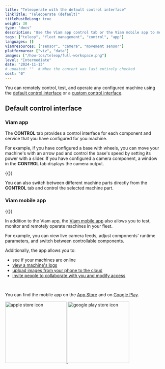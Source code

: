 ```yaml
---
title: "Teleoperate with the default control interface"
linkTitle: "Teleoperate (default)"
titleMustBeLong: true
weight: 30
type: "docs"
description: "Use the Viam app control tab or the Viam mobile app to monitor and remotely operate your machines."
tags: ["teleop", "fleet management", "control", "app"]
languages: []
viamresources: ["sensor", "camera", "movement sensor"]
platformarea: ["viz", "data"]
images: ["/how-tos/teleop/full-workspace.png"]
level: "Intermediate"
date: "2024-11-13"
# updated: ""  # When the content was last entirely checked
cost: "0"
---
```


You can remotely control, test, and operate any configured machine using the [default control interface](#default-control-interface) or a [custom control interface](../teleoperate-custom/).

## Default control interface

### Viam app

The **CONTROL** tab provides a control interface for each component and service that you have configured for you machine.

For example, if you have configured a base with wheels, you can move your machine's with an arrow pad and control the base's speed by setting its power with a slider.
If you have configured a camera component, a window in the **CONTROL** tab displays the camera output.

{{<gif webm_src="/fleet/control.webm" mp4_src="/fleet/control.mp4" alt="Using the control tab" max-width="800px">}}

You can also switch between different machine parts directly from the **CONTROL** tab and control the selected machine part.

### Viam mobile app

{{<gif webm_src="/fleet/mobile-app-control.webm" mp4_src="/fleet/mobile-app-control.mp4" alt="Using the control interface under the locations tab on the Viam mobile app" class="alignright" max-width="300px">}}

In addition to the Viam app, the [Viam mobile app](/fleet/control/#control-interface-in-the-viam-mobile-app) also allows you to test, monitor and remotely operate machines in your fleet.

For example, you can view live camera feeds, adjust components' runtime parameters, and switch between controllable components.

Additionally, the app allows you to:

- see if your machines are online
- [view a machine's logs](/cloud/machines/#logs)
- [upload images from your phone to the cloud](/how-tos/upload-data/#upload-images-with-the-viam-mobile-app)
- [invite people to collaborate with you and modify access](/cloud/rbac/#use-the-mobile-app)

<br>

You can find the mobile app on the [App Store](https://apps.apple.com/vn/app/viam-robotics/id6451424162) and on [Google Play](https://play.google.com/store/apps/details?id=com.viam.viammobile&hl=en&gl=US).

<a href="https://apps.apple.com/vn/app/viam-robotics/id6451424162" target="_blank">
  <img src="https://github.com/viamrobotics/docs/assets/90707162/a470b65d-1b97-412f-9f97-daf902f2f053" width="200px" alt="apple store icon" class="center-if-small" >
</a>

<a href="https://play.google.com/store/apps/details?id=com.viam.viammobile&hl=en&gl=US" target="_blank">
  <img src="https://github.com/viamrobotics/docs/assets/90707162/6ebd6960-08c5-41d4-81f9-42293fbfdfd4" width="200px" alt="google play store icon" class="center-if-small" >
</a>
